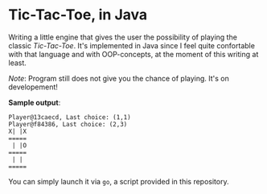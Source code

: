 Tic-Tac-Toe, in Java
====================

Writing a little engine that gives the user the
possibility of playing the classic *Tic-Tac-Toe*.
It's implemented in Java since I feel quite
confortable with that language and with OOP-concepts,
at the moment of this writing at least.

*Note*: Program still does not give you the chance
of playing. It's on developement!

**Sample output**:


    Player@13caecd, Last choice: (1,1)
    Player@f84386, Last choice: (2,3)
    X| |X
    =====
     | |O
    =====
     | | 
    =====

You can simply launch it via `go`, a script
provided in this repository.
